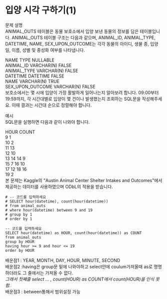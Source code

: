 # 입양 시각 구하기(1)
문제 설명  
ANIMAL_OUTS 테이블은 동물 보호소에서 입양 보낸 동물의 정보를 담은 테이블입니다. ANIMAL_OUTS 테이블 구조는 다음과 같으며, ANIMAL_ID, ANIMAL_TYPE, DATETIME, NAME,   SEX_UPON_OUTCOME는 각각 동물의 아이디, 생물 종, 입양일, 이름, 성별 및 중성화 여부를 나타냅니다.
  
NAME	TYPE	NULLABLE  
ANIMAL_ID	VARCHAR(N)	FALSE  
ANIMAL_TYPE	VARCHAR(N)	FALSE  
DATETIME	DATETIME	FALSE  
NAME	VARCHAR(N)	TRUE  
SEX_UPON_OUTCOME	VARCHAR(N)	FALSE  
보호소에서는 몇 시에 입양이 가장 활발하게 일어나는지 알아보려 합니다. 09:00부터 19:59까지, 각 시간대별로 입양이 몇 건이나 발생했는지 조회하는 SQL문을 작성해주세요. 이때 결과는 시간대 순으로 정렬해야 합니다.  

예시  
SQL문을 실행하면 다음과 같이 나와야 합니다.  
  
HOUR	COUNT  
9	1  
10	2  
11	13  
12	10  
13	14 
14	9  
15	7 
16	10  
17	12 
18	16  
19	2  
본 문제는 Kaggle의 "Austin Animal Center Shelter Intakes and Outcomes"에서 제공하는 데이터를 사용하였으며 ODbL의 적용을 받습니다.  

```mysql
# -- 코드를 입력하세요
# SELECT hour(datetime), count(hour(datetime))
# from animal_outs
# where hour(datetime) between 9 and 19
# group by 1
# order by 1

-- 코드를 입력하세요
SELECT hour(datetime) as HOUR, count(hour(datetime)) as COUNT
from animal_outs
group by HOUR
having hour >= 9 and hour <= 19
order by HOUR
```

배운점1 : YEAR, MONTH, DAY, HOUR, MINUTE, SECOND  
배운점2 :having은 group문 밑에 나와야하고 select안에 coulum가져올때 as로 명명하더라도 그 줄에서는 가져올 수 없다.  
*그래서 첫째줄 select ... , count(HOUR) as COUNT에서 count(HOUR)을 인식 못함.*  
배운점3 : between통해서 범위설정 가능  
